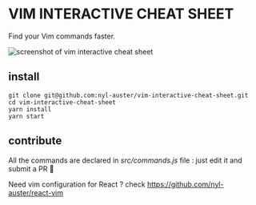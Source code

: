 # VIM INTERACTIVE CHEAT SHEET

Find your Vim commands faster.

![screenshot of vim interactive cheat sheet](https://raw.githubusercontent.com/nyl-auster/vim-interactive-cheat-sheet/master/public/screenshot.png)

## install

```
git clone git@github.com:nyl-auster/vim-interactive-cheat-sheet.git
cd vim-interactive-cheat-sheet
yarn install
yarn start
```

## contribute

All the commands are declared in _src/commands.js_ file : just edit it and submit a PR 🦄

Need vim configuration for React ? check https://github.com/nyl-auster/react-vim
